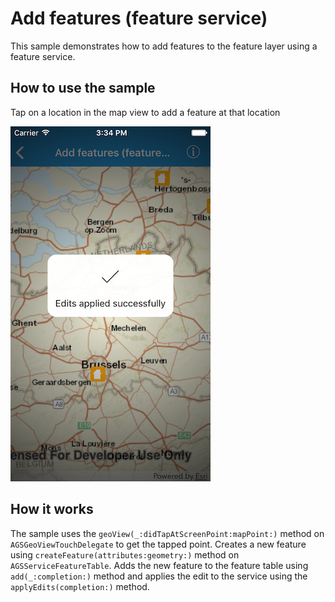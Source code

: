 # Add features (feature service)

This sample demonstrates how to add features to the feature layer using a feature service.

## How to use the sample

Tap on a location in the map view to add a feature at that location

![](image1.png)

## How it works

The sample uses the `geoView(_:didTapAtScreenPoint:mapPoint:)` method on `AGSGeoViewTouchDelegate` to get the tapped point. Creates a new feature using `createFeature(attributes:geometry:)` method on `AGSServiceFeatureTable`. Adds the new feature to the feature table using `add(_:completion:)` method and applies the edit to the service using the `applyEdits(completion:)` method.




